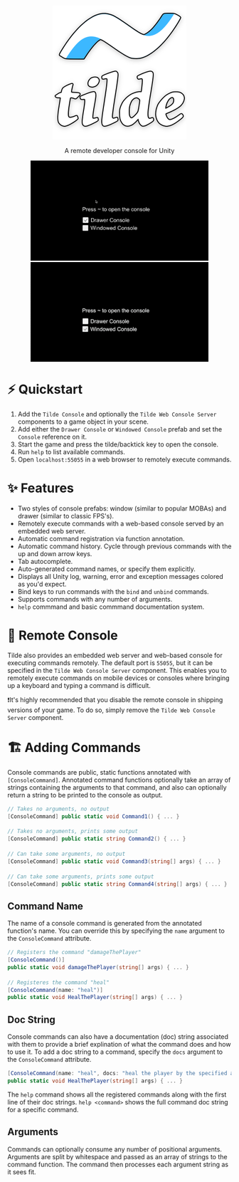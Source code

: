 <p align="center">
    <a href="#-quickstart">
      <img src="/Docs~/tilde_title.png">
    </a>
</p>

<p align="center">
    A remote developer console for Unity
</p>

<p align="center">
<img src="/Docs~/drawer.gif" alt="Drawer console prefab"> <img src="/Docs~/windowed.gif" alt="Windowed console prefab">
</p>

# ⚡ Quickstart
1. Add the `Tilde Console` and optionally the `Tilde Web Console Server` components to a game object in your scene.
2. Add either the `Drawer Console` or `Windowed Console` prefab and set the `Console` reference on it.
3. Start the game and press the tilde/backtick key to open the console.
4. Run `help` to list available commands.
5. Open `localhost:55055` in a web browser to remotely execute commands.

# ✨ Features
* Two styles of console prefabs: window (similar to popular MOBAs) and drawer (similar to classic FPS's).
* Remotely execute commands with a web-based console served by an embedded web server.
* Automatic command registration via function annotation.
* Automatic command history.  Cycle through previous commands with the up and down arrow keys.
* Tab autocomplete.
* Auto-generated command names, or specify them explicitly.
* Displays all Unity log, warning, error and exception messages colored as you'd expect.
* Bind keys to run commands with the `bind` and `unbind` commands.
* Supports commands with any number of arguments.
* `help` commmand and basic commmand documentation system.

# 📲 Remote Console
Tilde also provides an embedded web server and web-based console for executing commands remotely.  The default port is `55055`, but it can be specified in the `Tilde Web Console Server` component.  This enables you to remotely execute commands on mobile devices or consoles where bringing up a keyboard and typing a command is difficult.

❗️It's highly recommended that you disable the remote console in shipping versions of your game. To do so, simply remove the `Tilde Web Console Server` component.

# 🏗 Adding Commands
Console commands are public, static functions annotated with `[ConsoleCommand]`.  Annotated command functions optionally take an array of strings containing the arguments to that command, and also can optionally return a string to be printed to the console as output.
```cs
// Takes no arguments, no output
[ConsoleCommand] public static void Command1() { ... }

// Takes no arguments, prints some output
[ConsoleCommand] public static string Command2() { ... }

// Can take some arguments, no output
[ConsoleCommand] public static void Command3(string[] args) { ... }

// Can take some arguments, prints some output
[ConsoleCommand] public static string Command4(string[] args) { ... }
```

## Command Name
The name of a console command is generated from the annotated function's name. You can override this by specifying the `name` argument to the `ConsoleCommand` attribute.
```cs
// Registers the command "damageThePlayer"
[ConsoleCommand()]
public static void damageThePlayer(string[] args) { ... }

// Registeres the command "heal"
[ConsoleCommand(name: "heal")]
public static void HealThePlayer(string[] args) { ... }
```

## Doc String
Console commands can also have a documentation (doc) string associated with them to provide a brief explination of what the command does and how to use it. To add a doc string to a command, specify the `docs` argument to the `ConsoleCommand` attribute.

```cs
[ConsoleCommand(name: "heal", docs: "heal the player by the specified amount")]
public static void HealThePlayer(string[] args) { ... }
```

The `help` command shows all the registered commands along with the first line of their doc strings. `help <command>` shows the full command doc string for a specific command.

## Arguments
Commands can optionally consume any number of positional arguments. Arguments are split by whitespace and passed as an array of strings to the command function. The command then processes each argument string as it sees fit.
